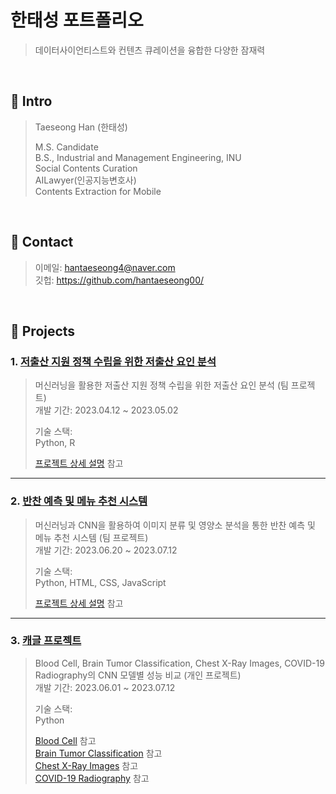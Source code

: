 # 한태성 포트폴리오
>데이터사이언티스트와 컨텐츠 큐레이션을 융합한 다양한 잠재력  

</br>

## :pushpin: Intro
>Taeseong Han (한태성)  
>
>M.S. Candidate  
>B.S., Industrial and Management Engineering, INU  
>Social Contents Curation  
>AILawyer(인공지능변호사)  
>Contents Extraction for Mobile  

</br>

## :pushpin: Contact
>이메일: hantaeseong4@naver.com  
>깃헙: https://github.com/hantaeseong00/

</br>

## :pushpin: Projects
### 1. [저출산 지원 정책 수립을 위한 저출산 요인 분석](https://github.com/JunaHwang/Team1_FirstProject)
>머신러닝을 활용한 저출산 지원 정책 수립을 위한 저출산 요인 분석 (팀 프로젝트)  
>개발 기간: 2023.04.12 ~ 2023.05.02
>  
>기술 스택:  
>Python, R
>  
>[프로젝트 상세 설명](https://github.com/JunaHwang/Team1_FirstProject) 참고

---

### 2. [반찬 예측 및 메뉴 추천 시스템](https://github.com/hantaeseong00/Acorn_Final_Proj)
>머신러닝과 CNN을 활용하여 이미지 분류 및 영양소 분석을 통한 반찬 예측 및 메뉴 추천 시스템 (팀 프로젝트)  
>개발 기간: 2023.06.20 ~ 2023.07.12
>  
>기술 스택:  
>Python, HTML, CSS, JavaScript
>  
>[프로젝트 상세 설명](https://github.com/hantaeseong00/Acorn_Final_Proj) 참고

---

### 3. [캐글 프로젝트](https://github.com/hantaeseong00/Portfolio_Kaggle)
> Blood Cell, Brain Tumor Classification, Chest X-Ray Images, COVID-19 Radiography의 CNN 모델별 성능 비교 (개인 프로젝트)  
>개발 기간: 2023.06.01 ~ 2023.07.12
>  
>기술 스택:  
>Python
>  
>[Blood Cell](https://github.com/hantaeseong00/Portfolio_Kaggle/tree/main/KaggleProject-Blood%20Cell) 참고<br>
>[Brain Tumor Classification](https://github.com/hantaeseong00/Portfolio_Kaggle/tree/main/KaggleProject-Brain%20Tumor%20Classification(MRI)) 참고<br>
>[Chest X-Ray Images](https://github.com/hantaeseong00/Portfolio_Kaggle/tree/main/KaggleProject-Chest%20X-Ray%20Images%20(Pneumonia)) 참고<br>
>[COVID-19 Radiography](https://github.com/hantaeseong00/Portfolio_Kaggle/tree/main/KaggleProject-COVID-19%20Radiography) 참고